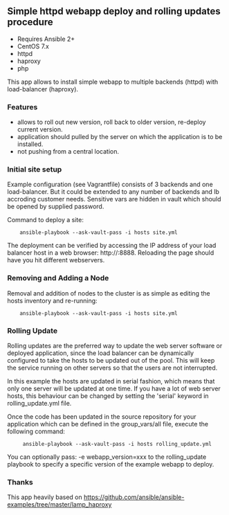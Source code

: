 Simple httpd webapp deploy and rolling updates procedure
---------------------------------------------------------

- Requires Ansible 2+
- CentOS 7.x
- httpd
- haproxy
- php

This app allows to install simple webapp to multiple backends (httpd) with load-balancer (haproxy).

### Features

- allows to roll out new version, roll back to older version, re-deploy current version.
- application should pulled by the server on which the application is to be installed. 
- not pushing from a central location.

### Initial site setup

Example configuration (see Vagrantfile) consists of 3 backends and one load-balancer. But it could be extended to any number of backends and lb accroding customer needs. Sensitive vars are hidden in vault which should be opened by supplied password.

Command to deploy a site:

        ansible-playbook --ask-vault-pass -i hosts site.yml

The deployment can be verified by accessing the IP address of your load balancer host in a web browser: 
http://<ip-of-lb>:8888. Reloading the page should have you hit different webservers.

### Removing and Adding a Node

Removal and addition of nodes to the cluster is as simple as editing the hosts inventory and re-running:

        ansible-playbook --ask-vault-pass -i hosts site.yml

### Rolling Update

Rolling updates are the preferred way to update the web server software or
deployed application, since the load balancer can be dynamically configured
to take the hosts to be updated out of the pool. This will keep the service
running on other servers so that the users are not interrupted.

In this example the hosts are updated in serial fashion, which means that
only one server will be updated at one time. If you have a lot of web server
hosts, this behaviour can be changed by setting the 'serial' keyword in
rolling_update.yml file.

Once the code has been updated in the source repository for your application
which can be defined in the group_vars/all file, execute the following
command:

         ansible-playbook --ask-vault-pass -i hosts rolling_update.yml

You can optionally pass: -e webapp_version=xxx to the rolling_update
playbook to specify a specific version of the example webapp to deploy.

### Thanks
This app heavily based on https://github.com/ansible/ansible-examples/tree/master/lamp_haproxy
